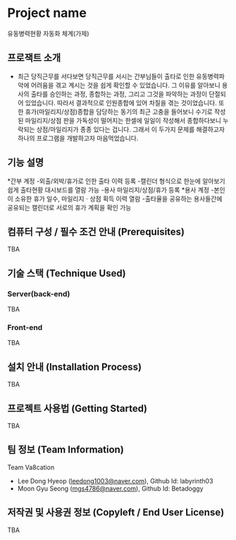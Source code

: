 

# Project name
유동병력현황 자동화 체계(가제)


## 프로잭트 소개
- 최근 당직근무를 서다보면 당직근무를 서시는 간부님들이 출타로 인한 유동병력파악에 어려움을 겪고 계시는 것을 쉽게 확인할 수 있었습니다. 그 이유를 알아보니 용사의 출타를 승인하는 과정, 종합하는 과정, 그리고 그것을 파악하는 과정이 단절되어 있었습니다. 따라서 결과적으로 인원종합에 있어 차질을 겪는 것이었습니다. 또한 휴가(마일리지/상점)종합을 담당하는 동기의 최근 고충을 들어보니 수기로 작성된 마일리지/상점 판을 가독성이 떨어지는 한셀에 일일이 작성해서 종합하다보니 누락되는 상점/마일리지가 종종 있다는 겁니다. 그래서 이 두가지 문제를 해결하고자 하나의 프로그램을 개발하고자 마음먹었습니다.


## 기능 설명
*간부 계정
-외출/외박/휴가로 인한 출타 이력 등록
-캘린더 형식으로 한눈에 알아보기 쉽게 출타현황 대시보드를 열람 가능
-용사 마일리지/상점/휴가 등록
*용사 계정
-본인이 소유한 휴가 일수, 마일리지ㆍ상점 획득 이력 열람
-출타율을 공유하는 용사들간에 공유되는 캘린더로 서로의 휴가 계획을 확인 가능

## 컴퓨터 구성 / 필수 조건 안내 (Prerequisites)
TBA

## 기술 스택 (Technique Used) 
### Server(back-end)
TBA
 
### Front-end
TBA


## 설치 안내 (Installation Process)
TBA

## 프로젝트 사용법 (Getting Started)
TBA


## 팀 정보 (Team Information)
Team Va8cation
- Lee Dong Hyeop (leedong1003@naver.com), Github Id: labyrinth03
- Moon Gyu Seong (mgs4786@naver.com), Github Id: Betadoggy

## 저작권 및 사용권 정보 (Copyleft / End User License)

TBA
